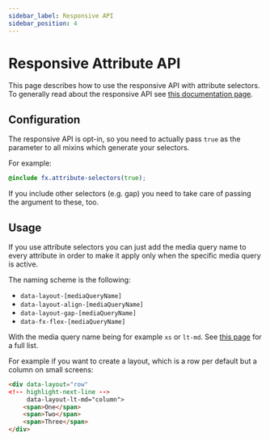 ```yaml
---
sidebar_label: Responsive API
sidebar_position: 4
---
```


# Responsive Attribute API

This page describes how to use the responsive API with attribute selectors. To generally read about the responsive API see [this documentation page](../responsive).

## Configuration

The responsive API is opt-in, so you need to actually pass `true` as the parameter to all mixins which generate your selectors.

For example:

```scss
@include fx.attribute-selectors(true);
```

If you include other selectors (e.g. gap) you need to take care of passing the argument to these, too.

## Usage

If you use attribute selectors you can just add the media query name to every attribute in order to make it apply only when the specific media query is active.

The naming scheme is the following:

* `data-layout-[mediaQueryName]`
* `data-layout-align-[mediaQueryName]`
* `data-layout-gap-[mediaQueryName]`
* `data-fx-flex-[mediaQueryName]`

With the media query name being for example `xs` or `lt-md`. See  [this page](../responsive) for a full list.

For example if you want to create a layout, which is a row per default but a column on small screens:

```html
<div data-layout="row"
<!-- highlight-next-line -->
     data-layout-lt-md="column">
    <span>One</span>
    <span>Two</span>
    <span>Three</span>
</div>
```